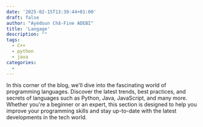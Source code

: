 ```yaml
---
date: '2025-02-15T13:39:44+01:00'
draft: false
author: "Ayédoun Châ-Fine ADEBI"
title: 'Langage'
description: ""
tags:
  - C++
  - python
  - java
categories:
  -
---
```

In this corner of the blog, we'll dive into the fascinating world of programming languages. Discover the latest trends, best practices, and secrets of languages such as Python, Java, JavaScript, and many more. Whether you're a beginner or an expert, this section is designed to help you improve your programming skills and stay up-to-date with the latest developments in the tech world.
